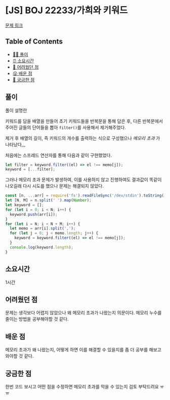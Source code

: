 <!-- 제목으로 다음과 같은 내용으로 작성해주세요 ! -->
<!-- 📚 언어 : e.g. Javascript -> [JS], Python -> [Python]  -->
<!-- 📕 백준 : BOJ 문제번호/문제제목 e.g. BOJ 2577/숫자의 개수 -->
<!-- 📗 프로그래머스 : PRO 문제번호/문제제목 e.g. PRO 120812/최빈값 구하기 -->
<!-- 💁🏻 백준허브를 사용하시면 프로그래머스의 문제번호도 확인하실 수 있습니다 -->

# [JS] BOJ 22233/가희와 키워드

<!-- 아래에 # 을 지우고 문제 링크를 입력해주세요 ! -->

[문제 링크](https://www.acmicpc.net/problem/22233)

## Table of Contents

- [✍🏻 풀이](#풀이)
- [⏰ 소요시간](#소요시간)
- [🫠 어려웠던 점](#어려웠던-점)
- [😮 배운 점](#배운-점)
- [🤔 궁금한 점](#궁금한-점)

## 풀이

<!-- ```옆에 사용하는 언어를 기입하세요 e.g. javascript, python -->

풀이 설명란

키워드를 담을 배열을 만들어 초기 키워드들을 반복문을 통해 담은 후, 다른 반복문에서 주어진 글들의 단어들을 뽑아 `filter()`를 사용해서 제거해주었다.

제거 후 배열의 길이, 즉 키워드의 개수를 출력하는 식으로 구성했으나 _메모리 초과_ 가 나타났다,,,

처음에는 스프레드 연산자를 통해 다음과 같이 구현했었다.

```javascript
let filter = keyword.filter((el) => el !== memo[j]);
keyword = [...filter];
```

그러나 메모리 초과 문제가 발생하여, 이를 사용하지 않고 진행하여도 결과값이 똑같이 나오길래 다시 시도를 했으나 문제는 해결되지 않았다.

```javascript
const [n, ...arr] = require('fs').readFileSync('/dev/stdin').toString().trim().split('\n');
let [N, M] = n.split(' ').map(Number);
let keyword = [];
for (let i = 0; i < N; i++) {
  keyword.push(arr[i]);
}
for (let i = N; i < N + M; i++) {
  let memo = arr[i].split(',');
  for (let j = 0; j < memo.length; j++) {
    keyword = keyword.filter((el) => el !== memo[j]);
  }
  console.log(keyword.length);
}
```

## 소요시간

1시간

## 어려웠던 점

문제는 생각보다 어렵지 않았으나 왜 메모리 초과가 나왔는지 의문이다. 메모리 누수를 줄이는 방법을 공부해야할 것 같다.

## 배운 점

메모리 초과가 왜 나왔는지, 어떻게 하면 이를 해결할 수 있을지를 좀 더 공부를 해보고 와야할 것 같다.

## 궁금한 점

한번 코드 보시고 어떤 점을 수정하면 메모리 초과를 막을 수 있는지 검토 부탁드려요 ㅠㅠ
